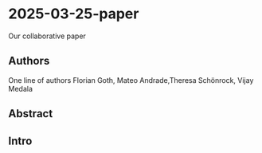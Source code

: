 # 2025-03-25-paper
Our collaborative paper

## Authors
One line of authors
Florian Goth, Mateo Andrade,Theresa Schönrock, Vijay Medala 





## Abstract

## Intro

